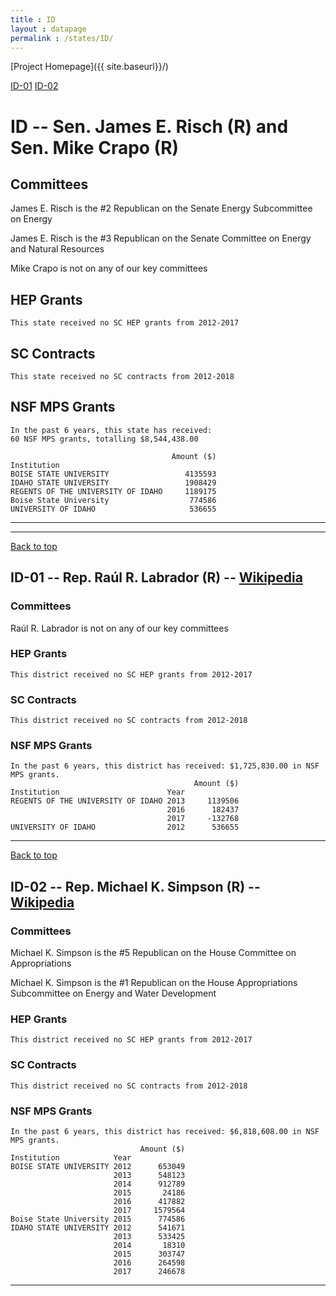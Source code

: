 ```yaml
---
title : ID
layout : datapage
permalink : /states/ID/
---
```

<a name="top"></a>
[Project Homepage]({{ site.baseurl}}/)


[ID-01](#ID-01)  [ID-02](#ID-02)  

# ID -- Sen. James E. Risch (R) and  Sen. Mike Crapo (R)
## Committees
James E. Risch is the #2 Republican on the Senate Energy Subcommittee on Energy 

James E. Risch is the #3 Republican on the Senate Committee on Energy and Natural Resources 

Mike Crapo is not on any of our key committees 

## HEP Grants
```
This state received no SC HEP grants from 2012-2017
```
## SC Contracts
```
This state received no SC contracts from 2012-2018
```
## NSF MPS Grants
```
In the past 6 years, this state has received:
60 NSF MPS grants, totalling $8,544,438.00
 
                                    Amount ($)
Institution                                   
BOISE STATE UNIVERSITY                 4135593
IDAHO STATE UNIVERSITY                 1908429
REGENTS OF THE UNIVERSITY OF IDAHO     1189175
Boise State University                  774586
UNIVERSITY OF IDAHO                     536655
```
---
---
<a name="ID-01"></a>
[Back to top](#top)
## ID-01 -- Rep. Raúl R. Labrador (R) -- [Wikipedia](https://en.wikipedia.org/wiki/ID-01)
### Committees
Raúl R. Labrador is not on any of our key committees 

### HEP Grants
```
This district received no SC HEP grants from 2012-2017
```
### SC Contracts
```
This district received no SC contracts from 2012-2018
```
### NSF MPS Grants
```
In the past 6 years, this district has received: $1,725,830.00 in NSF MPS grants.
                                         Amount ($)
Institution                        Year            
REGENTS OF THE UNIVERSITY OF IDAHO 2013     1139506
                                   2016      182437
                                   2017     -132768
UNIVERSITY OF IDAHO                2012      536655
```
---
<a name="ID-02"></a>
[Back to top](#top)
## ID-02 -- Rep. Michael K. Simpson (R) -- [Wikipedia](https://en.wikipedia.org/wiki/ID-02)
### Committees
Michael K. Simpson is the #5 Republican on the House Committee on Appropriations 

Michael K. Simpson is the #1 Republican on the House Appropriations Subcommittee on Energy and Water Development 

### HEP Grants
```
This district received no SC HEP grants from 2012-2017
```
### SC Contracts
```
This district received no SC contracts from 2012-2018
```
### NSF MPS Grants
```
In the past 6 years, this district has received: $6,818,608.00 in NSF MPS grants.
                             Amount ($)
Institution            Year            
BOISE STATE UNIVERSITY 2012      653049
                       2013      548123
                       2014      912789
                       2015       24186
                       2016      417882
                       2017     1579564
Boise State University 2015      774586
IDAHO STATE UNIVERSITY 2012      541671
                       2013      533425
                       2014       18310
                       2015      303747
                       2016      264598
                       2017      246678
```
---
